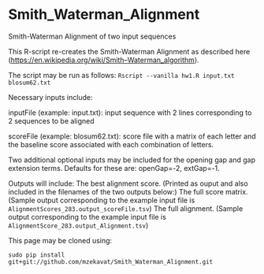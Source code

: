 # Smith_Waterman_Alignment
Smith-Waterman Alignment of two input sequences 

This R-script re-creates the Smith-Waterman Alignment as described here (https://en.wikipedia.org/wiki/Smith–Waterman_algorithm). 

The script may be run as follows: 
`Rscript --vanilla hw1.R input.txt blosum62.txt`

Necessary inputs include: 

inputFile (example: input.txt): input sequence with 2 lines corresponding to 2 sequences to be aligned

scoreFile (example: blosum62.txt): score file with a matrix of each letter and the baseline score associated with each combination of letters.

Two additional optional inputs may be included for the opening gap and gap extension terms. Defaults for these are: openGap=-2, extGap=-1.

Outputs will include: 
The best alignment score. (Printed as ouput and also included in the filenames of the two outputs below:)
The full score matrix. (Sample output corresponding to the example input file is `AlignmentScores_283.output_scoreFile.tsv`)
The full alignment. (Sample output corresponding to the example input file is `AlignmentScore_283.output_Alignment.tsv`)

This page may be cloned using: 

```sudo pip install git+git://github.com/mzekavat/Smith_Waterman_Alignment.git```




